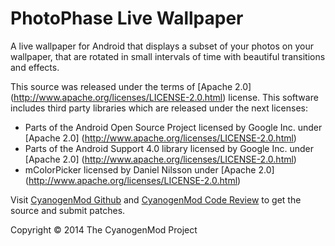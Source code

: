 PhotoPhase Live Wallpaper
=========================

A live wallpaper for Android that displays a subset of your photos on your
wallpaper, that are rotated in small intervals of time with beautiful
transitions and effects.

This source was released under the terms of [Apache 2.0]
(http://www.apache.org/licenses/LICENSE-2.0.html) license. This software includes
third party libraries which are released under the next licenses:

* Parts of the Android Open Source Project licensed by Google Inc. under [Apache 2.0]
(http://www.apache.org/licenses/LICENSE-2.0.html)
* Parts of the Android Support 4.0 library licensed by Google Inc. under [Apache 2.0]
(http://www.apache.org/licenses/LICENSE-2.0.html)
* mColorPicker licensed by Daniel Nilsson under [Apache 2.0]
(http://www.apache.org/licenses/LICENSE-2.0.html)

Visit [CyanogenMod Github](https://github.com/CyanogenMod/android_packages_wallpapers_PhotoPhase)
and [CyanogenMod Code Review](http://review.cyanogenmod.org/) to get the source
and submit patches.

Copyright © 2014 The CyanogenMod Project
